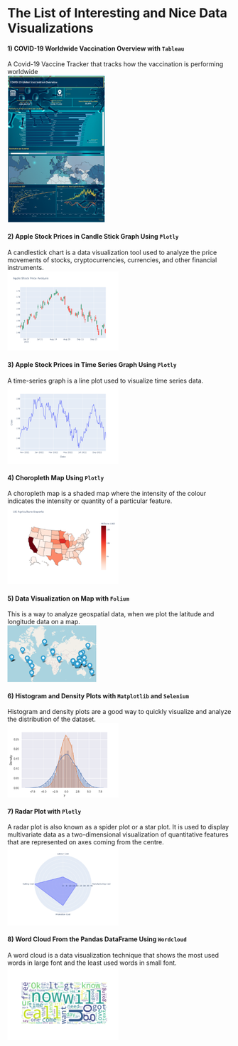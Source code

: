 # The List of Interesting and Nice Data Visualizations


#### 1) COVID-19 Worldwide Vaccination Overview with `Tableau` <br>
A Covid-19 Vaccine Tracker that tracks how the vaccination is performing worldwide <br>
<a href='/COVID-19 Vaccination_Tableau/Covid-19_Vaccination_Overview.pdf'><img src='/COVID-19 Vaccination_Tableau/Main Dashboard.png' width = 220></a>

#### 2) Apple Stock Prices in Candle Stick Graph Using `Plotly` <br>
A candlestick chart is a data visualization tool used to analyze the price movements of stocks, cryptocurrencies, currencies, and other financial instruments.<br>
<a href='/aapl_candle_chart/aapl_candle_chart.ipynb'><img src='/aapl_candle_chart/candlechart.png' width = 250></a>

#### 3) Apple Stock Prices in Time Series Graph Using `Plotly` <br>
A time-series graph is a line plot used to visualize time series data.<br>
<a href='/aapl_time_series/aapl_time_series.ipynb'><img src='/aapl_time_series/aapl_graph.png' width = 250></a>

#### 4) Choropleth Map Using `Plotly` <br>
A choropleth map is a shaded map where the intensity of the colour indicates the intensity or quantity of a particular feature. <br>
<a href='/choropleth_map/choropleth_map.ipynb'><img src='/choropleth_map/choropleth.png' width = 250></a>

#### 5) Data Visualization on Map with `Folium` <br>
This is a way to analyze geospatial data, when we plot the latitude and longitude data on a map.<br>
<a href='https://nbviewer.org/github/ZhuuukDS/Data-Visualizations/blob/main/data_map/data_on_map.ipynb'><img src='/data_map/map.png' width = 200></a>

#### 6) Histogram and Density Plots with `Matplotlib` and `Selenium` <br>
Histogram and density plots are a good way to quickly visualize and analyze the distribution of the dataset.<br>
<a href='dist_plot/hist_dens_plots .ipynb'><img src='/dist_plot/distplot.png' width = 250></a>

#### 7) Radar Plot with `Plotly` <br>
A radar plot is also known as a spider plot or a star plot. It is used to display multivariate data as a two-dimensional visualization of quantitative features that are represented on axes coming from the centre. <br>
<a href='/radar_plot/radar_plot.ipynb'><img src='/radar_plot/radar.png' width = 250></a>

#### 8) Word Cloud From the Pandas DataFrame Using `Wordcloud` <br>
A word cloud is a data visualization technique that shows the most used words in large font and the least used words in small font. <br>
<a href='/word_cloud/word_cloud.ipynb'><img src='/word_cloud/wordcloud.png' width = 250></a>

